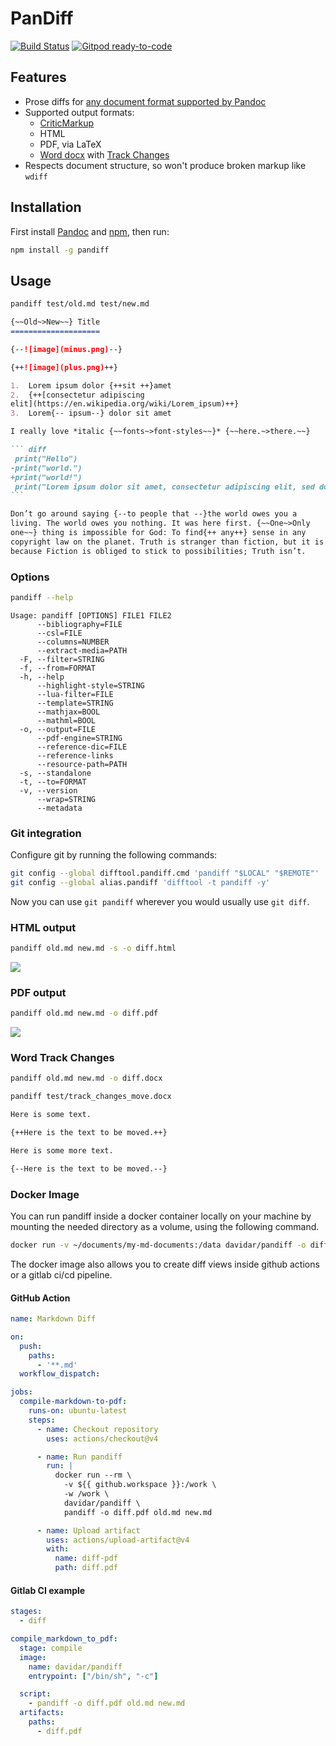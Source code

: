 # PanDiff

[![Build Status](https://travis-ci.org/davidar/pandiff.svg?branch=master)](https://travis-ci.org/davidar/pandiff)
[![Gitpod ready-to-code](https://img.shields.io/badge/Gitpod-ready--to--code-blue?logo=gitpod)](https://gitpod.io/#https://github.com/davidar/pandiff)

## Features

- Prose diffs for [any document format supported by Pandoc](https://pandoc.org/MANUAL.html)
- Supported output formats:
  - [CriticMarkup](http://criticmarkup.com/)
  - HTML
  - PDF, via LaTeX
  - [Word docx](https://en.wikipedia.org/wiki/Office_Open_XML) with [Track Changes](https://support.office.com/en-us/article/track-changes-in-word-197ba630-0f5f-4a8e-9a77-3712475e806a)
- Respects document structure, so won't produce broken markup like `wdiff`

## Installation

First install [Pandoc](https://pandoc.org/installing.html) and [npm](https://www.npmjs.com/get-npm), then run:

```sh
npm install -g pandiff
```

## Usage

```sh
pandiff test/old.md test/new.md
```

````markdown
{~~Old~>New~~} Title
====================

{--![image](minus.png)--}

{++![image](plus.png)++}

1.  Lorem ipsum dolor {++sit ++}amet
2.  {++[consectetur adipiscing
elit](https://en.wikipedia.org/wiki/Lorem_ipsum)++}
3.  Lorem{-- ipsum--} dolor sit amet

I really love *italic {~~fonts~>font-styles~~}* {~~here.~>there.~~}

``` diff
 print("Hello")
-print("world.")
+print("world!")
 print("Lorem ipsum dolor sit amet, consectetur adipiscing elit, sed do eiusmod tempor incididunt")
```

Don’t go around saying {--to people that --}the world owes you a
living. The world owes you nothing. It was here first. {~~One~>Only
one~~} thing is impossible for God: To find{++ any++} sense in any
copyright law on the planet. Truth is stranger than fiction, but it is
because Fiction is obliged to stick to possibilities; Truth isn’t.
````

### Options

```sh
pandiff --help
```

```
Usage: pandiff [OPTIONS] FILE1 FILE2
      --bibliography=FILE
      --csl=FILE
      --columns=NUMBER
      --extract-media=PATH
  -F, --filter=STRING
  -f, --from=FORMAT
  -h, --help
      --highlight-style=STRING
      --lua-filter=FILE
      --template=STRING
      --mathjax=BOOL
      --mathml=BOOL
  -o, --output=FILE
      --pdf-engine=STRING
      --reference-dic=FILE
      --reference-links
      --resource-path=PATH
  -s, --standalone
  -t, --to=FORMAT
  -v, --version
      --wrap=STRING
      --metadata
```

### Git integration

Configure git by running the following commands:

```sh
git config --global difftool.pandiff.cmd 'pandiff "$LOCAL" "$REMOTE"'
git config --global alias.pandiff 'difftool -t pandiff -y'
```

Now you can use `git pandiff` wherever you would usually use `git diff`.

### HTML output

```sh
pandiff old.md new.md -s -o diff.html
```

[![](test/diff.html.png)](https://rawgit.com/davidar/pandiff/master/test/diff.html)

### PDF output

```sh
pandiff old.md new.md -o diff.pdf
```

[![](test/diff.pdf.png)](https://rawgit.com/davidar/pandiff/master/test/diff.pdf)

### Word Track Changes

```sh
pandiff old.md new.md -o diff.docx
```

```sh
pandiff test/track_changes_move.docx
```

```markdown
Here is some text.

{++Here is the text to be moved.++}

Here is some more text.

{--Here is the text to be moved.--}
```

### Docker Image
You can run pandiff inside a docker container locally on your machine by mounting the needed directory as a volume, using the following command.

```sh
docker run -v ~/documents/my-md-documents:/data davidar/pandiff -o diff.pdf old.md new.md
```

The docker image also allows you to create diff views inside github actions or a gitlab ci/cd pipeline.

#### GitHub Action
```yaml
name: Markdown Diff

on:
  push:
    paths:
      - '**.md'
  workflow_dispatch:

jobs:
  compile-markdown-to-pdf:
    runs-on: ubuntu-latest
    steps:
      - name: Checkout repository
        uses: actions/checkout@v4

      - name: Run pandiff
        run: |
          docker run --rm \
            -v ${{ github.workspace }}:/work \
            -w /work \
            davidar/pandiff \
            pandiff -o diff.pdf old.md new.md

      - name: Upload artifact
        uses: actions/upload-artifact@v4
        with:
          name: diff-pdf
          path: diff.pdf
```


#### Gitlab CI example
```yaml
stages:
  - diff

compile_markdown_to_pdf:
  stage: compile
  image:
    name: davidar/pandiff
    entrypoint: ["/bin/sh", "-c"]

  script:
    - pandiff -o diff.pdf old.md new.md
  artifacts:
    paths:
      - diff.pdf
```
